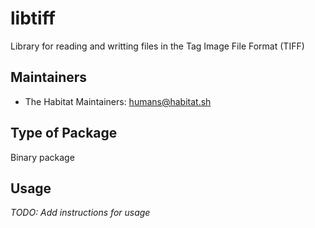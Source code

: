 # libtiff

Library for reading and writting files in the Tag Image File Format (TIFF)

## Maintainers

* The Habitat Maintainers: <humans@habitat.sh>

## Type of Package

Binary package

## Usage

*TODO: Add instructions for usage*
